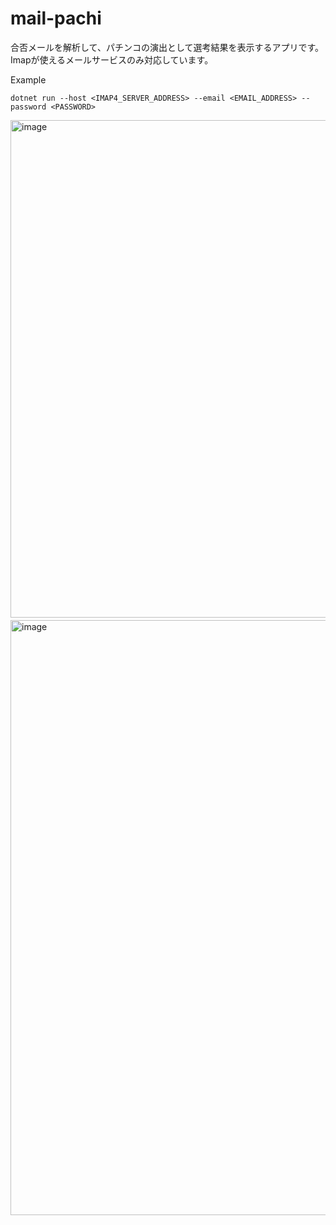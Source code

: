 # mail-pachi  
合否メールを解析して、パチンコの演出として選考結果を表示するアプリです。  
Imapが使えるメールサービスのみ対応しています。  

Example
```
dotnet run --host <IMAP4_SERVER_ADDRESS> --email <EMAIL_ADDRESS> --password <PASSWORD>
```

<img width="796" alt="image" src="https://github.com/aijkl/mail-pachi/assets/51302983/f0fc473b-1f08-4812-80f0-303d980ec870">　　　　
<img width="952" alt="image" src="https://github.com/aijkl/mail-pachi/assets/51302983/db688f58-27a2-470b-9954-8da4d2cd4177">

